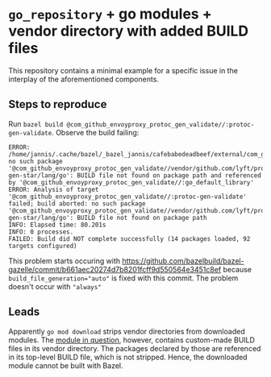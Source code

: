 # `go_repository` + go modules + vendor directory with added BUILD files

This repository contains a minimal example for a specific issue in the interplay of the aforementioned components.

## Steps to reproduce

Run `bazel build @com_github_envoyproxy_protoc_gen_validate//:protoc-gen-validate`. Observe the build failing:

```
ERROR: /home/jannis/.cache/bazel/_bazel_jannis/cafebabedeadbeef/external/com_github_envoyproxy_protoc_gen_validate/BUILD:16:1: no such package '@com_github_envoyproxy_protoc_gen_validate//vendor/github.com/lyft/protoc-gen-star/lang/go': BUILD file not found on package path and referenced by '@com_github_envoyproxy_protoc_gen_validate//:go_default_library'
ERROR: Analysis of target '@com_github_envoyproxy_protoc_gen_validate//:protoc-gen-validate' failed; build aborted: no such package '@com_github_envoyproxy_protoc_gen_validate//vendor/github.com/lyft/protoc-gen-star/lang/go': BUILD file not found on package path
INFO: Elapsed time: 80.201s
INFO: 0 processes.
FAILED: Build did NOT complete successfully (14 packages loaded, 92 targets configured)
```

This problem starts occuring with https://github.com/bazelbuild/bazel-gazelle/commit/b661aec20274d7b8201fcff9d550564e3451c8ef because `build_file_generation="auto"` is fixed with this commit. The problem doesn't occur with `"always"`

## Leads

Apparently `go mod download` strips vendor directories from downloaded modules. The [module in question](https://github.com/envoyproxy/protoc-gen-validate), however, contains custom-made BUILD files in its vendor directory. The packages declared by those are referenced in its top-level BUILD file, which is not stripped. Hence, the downloaded module cannot be built with Bazel.

